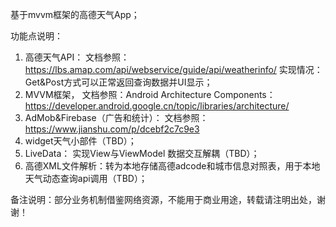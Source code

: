 基于mvvm框架的高德天气App；

功能点说明：
1. 高德天气API：
   文档参照：https://lbs.amap.com/api/webservice/guide/api/weatherinfo/
   实现情况：Get&Post方式可以正常返回查询数据并UI显示；
2. MVVM框架，
   文档参照：Android Architecture Components：https://developer.android.google.cn/topic/libraries/architecture/
3. AdMob&Firebase（广告和统计）：
   文档参照：https://www.jianshu.com/p/dcebf2c7c9e3
4. widget天气小部件（TBD）；
5. LiveData： 实现View与ViewModel 数据交互解耦（TBD）；
6. 高德XML文件解析：转为本地存储高德adcode和城市信息对照表，用于本地天气动态查询api调用（TBD）；

备注说明：部分业务机制借鉴网络资源，不能用于商业用途，转载请注明出处，谢谢！ 
